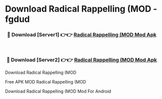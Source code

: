 # Download Radical Rappelling (MOD - fgdud



<div align="center">
<h3>🔴 Download [Server1] 👉👉 <a href="https://momento.my/?title=Radical_Rappelling_(MOD">Radical Rappelling (MOD Mod Apk</a></h3><br>

<h3>🔴 Download [Server2] 👉👉 <a href="https://momento.my/?title=Radical_Rappelling_(MOD">Radical Rappelling (MOD Mod Apk</a></h3>
</div>



Download Radical Rappelling (MOD 

Free APK MOD Radical Rappelling (MOD 

Download Radical Rappelling (MOD Mod For Android
